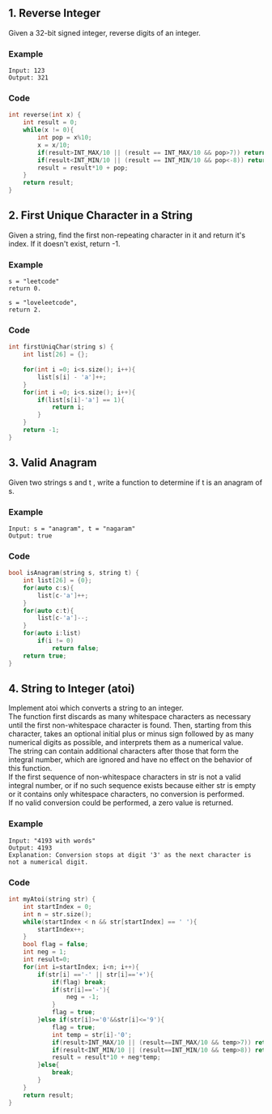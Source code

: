 ## 1. Reverse Integer
Given a 32-bit signed integer, reverse digits of an integer.
### Example
```
Input: 123
Output: 321
```
### Code
```c++
int reverse(int x) {
    int result = 0;
    while(x != 0){
        int pop = x%10;
        x = x/10;
        if(result>INT_MAX/10 || (result == INT_MAX/10 && pop>7)) return 0;
        if(result<INT_MIN/10 || (result == INT_MIN/10 && pop<-8)) return 0;
        result = result*10 + pop;
    }
    return result;
}
```

## 2. First Unique Character in a String
Given a string, find the first non-repeating character in it and return it's index. If it doesn't exist, return -1.
### Example
```
s = "leetcode"
return 0.

s = "loveleetcode",
return 2.
```
### Code
```c++
int firstUniqChar(string s) {
    int list[26] = {};
    
    for(int i =0; i<s.size(); i++){
        list[s[i] - 'a']++;
    }
    for(int i =0; i<s.size(); i++){
        if(list[s[i]-'a'] == 1){
            return i;
        }
    }
    return -1;
}
```

## 3. Valid Anagram
Given two strings s and t , write a function to determine if t is an anagram of s.
### Example
```
Input: s = "anagram", t = "nagaram"
Output: true
```
### Code
```c++
bool isAnagram(string s, string t) {
    int list[26] = {0};
    for(auto c:s){
        list[c-'a']++;
    }
    for(auto c:t){
        list[c-'a']--;
    }
    for(auto i:list)
        if(i != 0)
            return false;
    return true;
}
```

## 4.  String to Integer (atoi)
Implement atoi which converts a string to an integer.  
The function first discards as many whitespace characters as necessary until the first non-whitespace character is found. Then, starting from this character, takes an optional initial plus or minus sign followed by as many numerical digits as possible, and interprets them as a numerical value.  
The string can contain additional characters after those that form the integral number, which are ignored and have no effect on the behavior of this function.  
If the first sequence of non-whitespace characters in str is not a valid integral number, or if no such sequence exists because either str is empty or it contains only whitespace characters, no conversion is performed.  
If no valid conversion could be performed, a zero value is returned.
### Example
```
Input: "4193 with words"
Output: 4193
Explanation: Conversion stops at digit '3' as the next character is not a numerical digit.
```
### Code
```c++
int myAtoi(string str) {
    int startIndex = 0;
    int n = str.size();
    while(startIndex < n && str[startIndex] == ' '){
        startIndex++;
    }
    bool flag = false;
    int neg = 1;
    int result=0;
    for(int i=startIndex; i<n; i++){
        if(str[i] =='-' || str[i]=='+'){
            if(flag) break;
            if(str[i]=='-'){
                neg = -1;   
            }
            flag = true;
        }else if(str[i]>='0'&&str[i]<='9'){
            flag = true;
            int temp = str[i]-'0';
            if(result>INT_MAX/10 || (result==INT_MAX/10 && temp>7)) return INT_MAX;
            if(result<INT_MIN/10 || (result==INT_MIN/10 && temp>8)) return INT_MIN;
            result = result*10 + neg*temp;
        }else{
            break;
        }
    }
    return result;
}
```